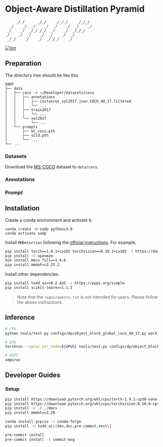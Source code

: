 # Object-Aware Distillation Pyramid

```text
     _/_/      _/_/    _/_/_/    _/_/_/
  _/    _/  _/    _/  _/    _/  _/    _/
 _/    _/  _/_/_/_/  _/    _/  _/_/_/
_/    _/  _/    _/  _/    _/  _/
 _/_/    _/    _/  _/_/_/    _/
```

[![lint](https://github.com/LutingWang/OADP/actions/workflows/lint.yaml/badge.svg)](https://github.com/LutingWang/OADP/actions/workflows/lint.yaml)

## Preparation

The directory tree should be like this

```text
OADP
├── data
│   ├── coco -> ~/Developer/datasets/coco
│   │   ├── annotations
│   │   │   ├── instances_val2017.json.COCO_48_17.filtered
│   │   │   └── ...
│   │   ├── train2017
│   │   │   └── ...
│   │   └── val2017
│   │       └── ...
│   └── prompts
│       ├── ml_coco.pth
│       ├── vild.pth
│       └── ...
└── ...
```

### Datasets

Download the [MS-COCO](https://cocodataset.org/#download) dataset to `data/coco`.

### Annotations

### Prompt

## Installation

Create a conda environment and activate it.

```shell
conda create -n oadp python=3.8
conda activate oadp
```

Install `MMDetection` following the [official instructions](https://github.com/open-mmlab/mmdetection/blob/master/docs/en/get_started.md/#Installation).
For example,

```bash
pip install torch==1.9.1+cu102 torchvision==0.10.1+cu102 -f https://download.pytorch.org/whl/torch_stable.html
pip install -U openmim
mim install mmcv_full==1.4.6
pip install mmdet==2.25.2
```

Install other dependencies.

```bash
pip install todd_ai==0.2.4a5 -i https://pypi.org/simple
pip install scikit-learn==1.1.3
```

> Note that the `requirements.txt` is not intended for users. Please follow the above instructions.

## Inference

```bash
# CPU
python tools/test.py configs/dp/object_block_global_coco_48_17.py work_dirs/object_block_global_coco_48_17/iter_32000.pth

# GPU
torchrun --nproc_per_node=${GPUS} tools/test.py configs/dp/object_block_global_coco_48_17.py work_dirs/object_block_global_coco_48_17/iter_32000.pth --launch pytorch

# ODPS
odpsrun
```

## Developer Guides

### Setup

```bash
pip install https://download.pytorch.org/whl/cpu/torch-1.9.1-cp38-none-macosx_11_0_arm64.whl
pip install https://download.pytorch.org/whl/cpu/torchvision-0.10.0-cp38-cp38-macosx_11_0_arm64.whl
pip install -e ./../mmcv
pip install mmdet==2.20
```

```bash
conda install grpcio -c conda-forge
pip install -U todd_ai\[dev,doc,pre-commit,test\]
```

```bash
pre-commit install
pre-commit install -t commit-msg
```
